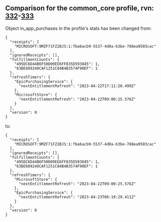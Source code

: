 ## Comparison for the common_core profile, rvn: [332](https://github.com/PRO100KatYT/FortniteProfileRevisions/tree/main/profiles/common_core/332%20common_core.json)-[333](https://github.com/PRO100KatYT/FortniteProfileRevisions/tree/main/profiles/common_core/333%20common_core.json)

Object in_app_purchases in the profile's stats has been changed from:

```
{
  "receipts": [
    "MICROSOFT:9MZF71FZ2BJS:1:fba6acb9-5537-4d0a-b3be-788ea9503cac"
  ],
  "ignoredReceipts": [],
  "fulfillmentCounts": {
    "495DC6D44B6F50D09EE6FF835D593845": 1,
    "63BE689248CAF1251C84B4B3574F90EF": 1
  },
  "refreshTimers": {
    "EpicPurchasingService": {
      "nextEntitlementRefresh": "2023-04-22T17:11:20.499Z"
    },
    "MicrosoftStore": {
      "nextEntitlementRefresh": "2023-04-22T09:00:25.576Z"
    }
  },
  "version": 0
}
```

to:

```
{
  "receipts": [
    "MICROSOFT:9MZF71FZ2BJS:1:fba6acb9-5537-4d0a-b3be-788ea9503cac"
  ],
  "ignoredReceipts": [],
  "fulfillmentCounts": {
    "495DC6D44B6F50D09EE6FF835D593845": 1,
    "63BE689248CAF1251C84B4B3574F90EF": 1
  },
  "refreshTimers": {
    "MicrosoftStore": {
      "nextEntitlementRefresh": "2023-04-22T09:00:25.576Z"
    },
    "EpicPurchasingService": {
      "nextEntitlementRefresh": "2023-04-23T06:19:29.411Z"
    }
  },
  "version": 0
}
```

<br><br>
